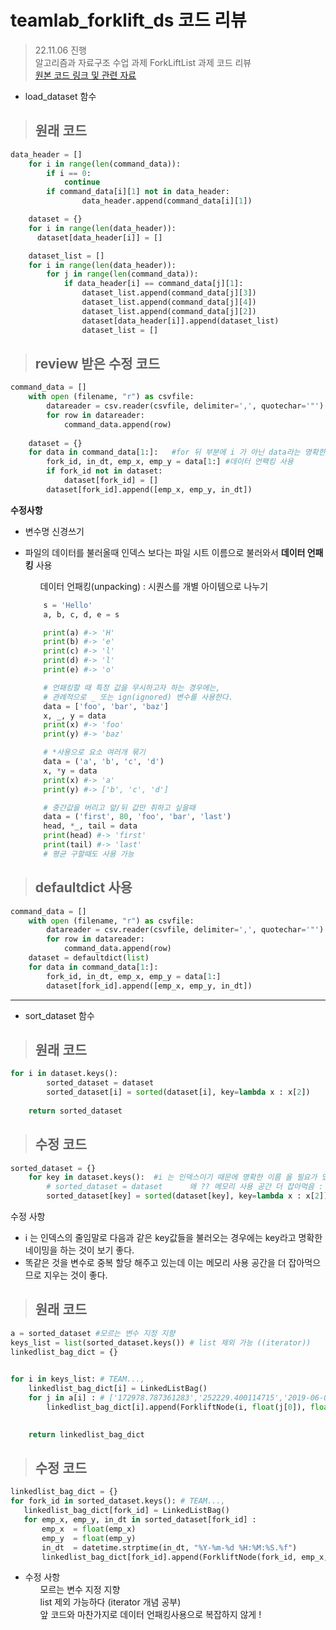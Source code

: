 # teamlab_forklift_ds 코드 리뷰 
> 22.11.06 진행 <br>
> 알고리즘과 자료구조 수업 과제 ForkLiftList 과제 코드 리뷰<br>
> [원본 코드 링크 및 관련 자료](https://github.com/pizzalist/dsaa-2022/tree/main/dsaa/teamlab_forklift_ds)
+ load_dataset 함수
> ## 원래 코드
```python
data_header = []
    for i in range(len(command_data)):
        if i == 0:
            continue
        if command_data[i][1] not in data_header:
                data_header.append(command_data[i][1])  

    dataset = {}
    for i in range(len(data_header)):
      dataset[data_header[i]] = []

    dataset_list = []
    for i in range(len(data_header)):
        for j in range(len(command_data)):
            if data_header[i] == command_data[j][1]:
                dataset_list.append(command_data[j][3])
                dataset_list.append(command_data[j][4]) 
                dataset_list.append(command_data[j][2])
                dataset[data_header[i]].append(dataset_list)
                dataset_list = []
```
> ## review 받은 수정 코드
> 
```python
command_data = []
    with open (filename, "r") as csvfile:
        datareader = csv.reader(csvfile, delimiter=',', quotechar='"')
        for row in datareader:
            command_data.append(row)
    
    dataset = {}
    for data in command_data[1:]:   #for 뒤 부분에 i 가 아닌 data라는 명확한 이름을 정해줌 
        fork_id, in_dt, emp_x, emp_y = data[1:] #데이터 언팩킹 사용
        if fork_id not in dataset:
            dataset[fork_id] = []
        dataset[fork_id].append([emp_x, emp_y, in_dt])
```
**수정사항**
+ 변수명 신경쓰기

+ 파일의 데이터를 불러올때 인덱스 보다는 파일 시트 이름으로 불러와서 **데이터 언패킹** 사용
  <ul> 데이터 언패킹(unpacking) : 시퀀스를 개별 아이템으로 나누기
```python
    s = 'Hello'
    a, b, c, d, e = s

    print(a) #-> 'H'
    print(b) #-> 'e'
    print(c) #-> 'l'
    print(d) #-> 'l'
    print(e) #-> 'o'

    # 언패킹할 때 특정 값을 무시하고자 하는 경우에는,
    # 관례적으로 _ 또는 ign(ignored) 변수를 사용한다.
    data = ['foo', 'bar', 'baz']
    x, _, y = data
    print(x) #-> 'foo'
    print(y) #-> 'baz'

    # *사용으로 요소 여러개 묶기 
    data = ('a', 'b', 'c', 'd')
    x, *y = data
    print(x) #-> 'a'
    print(y) #-> ['b', 'c', 'd']

    # 중간값을 버리고 앞/뒤 값만 취하고 싶을때
    data = ('first', 80, 'foo', 'bar', 'last')
    head, *_, tail = data
    print(head) #-> 'first'
    print(tail) #-> 'last'
    # 평균 구할때도 사용 가능
```
  </ul>


  


> ## defaultdict 사용
```python
command_data = []
    with open (filename, "r") as csvfile:
        datareader = csv.reader(csvfile, delimiter=',', quotechar='"')
        for row in datareader:
            command_data.append(row)
    dataset = defaultdict(list)
    for data in command_data[1:]:
        fork_id, in_dt, emp_x, emp_y = data[1:]
        dataset[fork_id].append([emp_x, emp_y, in_dt])
```
---
+ sort_dataset 함수
> ## 원래 코드
```python
for i in dataset.keys():
        sorted_dataset = dataset
        sorted_dataset[i] = sorted(dataset[i], key=lambda x : x[2])
    
    return sorted_dataset
```

> ## 수정 코드
```python
sorted_dataset = {}
    for key in dataset.keys():  #i 는 인덱스이기 때문에 명확한 이름 올 필요가 있다.
        # sorted_dataset = dataset      왜 ?? 메모리 사용 공간 더 잡아먹음 : 지우기 
        sorted_dataset[key] = sorted(dataset[key], key=lambda x : x[2])
```
수정 사항
<ul>
<li>i 는 인덱스의 줄임말로 다음과 같은 key값들을 불러오는 경우에는 key라고 명확한 네이밍을 하는 것이 보기 좋다.
<li>똑같은 것을 변수로 중복 할당 해주고 있는데 이는 메모리 사용 공간을 더 잡아먹으므로 지우는 것이 좋다.
</ul>

> ## 원래 코드
```python
a = sorted_dataset #모르는 변수 지정 지향
keys_list = list(sorted_dataset.keys()) # list 제외 가능 ((iterator))
linkedlist_bag_dict = {}

    
for i in keys_list: # TEAM..., 
    linkedlist_bag_dict[i] = LinkedListBag()
    for j in a[i] : # ['172978.787361283','252229.400114715','2019-06-01 08:30:48.797'] ['172978.787361283','252229.400114715','2019-06-01 08:30:48.797']
        linkedlist_bag_dict[i].append(ForkliftNode(i, float(j[0]), float(j[1]), datetime.strptime(j[2], "%Y-%m-%d %H:%M:%S.%f")))

  
    return linkedlist_bag_dict
```
> ## 수정 코드
 ```python
linkedlist_bag_dict = {}
for fork_id in sorted_dataset.keys(): # TEAM..., 
    linkedlist_bag_dict[fork_id] = LinkedListBag()
    for emp_x, emp_y, in_dt in sorted_dataset[fork_id] : 
        emp_x  = float(emp_x)
        emp_y  = float(emp_y)
        in_dt  = datetime.strptime(in_dt, "%Y-%m-%d %H:%M:%S.%f")
        linkedlist_bag_dict[fork_id].append(ForkliftNode(fork_id, emp_x, emp_y, in_dt))
```
+ 수정 사항
  <ul> 모르는 변수 지정 지향 </ul>
  <ul> list 제외 가능하다 (iterator 개념 공부) </ul>
  <ul> 앞 코드와 마찬가지로 데이터 언패킹사용으로 복잡하지 않게 ! </ul>